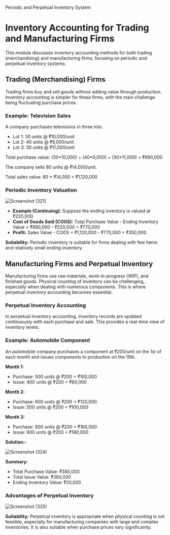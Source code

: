 Periodic and Perpetual Inventory System

# Inventory Accounting for Trading and Manufacturing Firms

This module discusses inventory accounting methods for both trading (merchandising) and manufacturing firms, focusing on periodic and perpetual inventory systems.

## Trading (Merchandising) Firms

Trading firms buy and sell goods without adding value through production. Inventory accounting is simpler for these firms, with the main challenge being fluctuating purchase prices.

### Example: Television Sales

A company purchases televisions in three lots:

*   Lot 1: 30 units @ ₹10,000/unit
*   Lot 2: 40 units @ ₹9,000/unit
*   Lot 3: 30 units @ ₹11,000/unit

Total purchase value: (30\*10,000) + (40\*9,000) + (30\*11,000) = ₹990,000

The company sells 80 units @ ₹14,000/unit.

Total sales value: 80 \* ₹14,000 = ₹1,120,000

### Periodic Inventory Valuation

![Screenshot (321)](https://github.com/user-attachments/assets/c08e712a-0188-43a0-acda-23ca72b98de3)


*   **Example (Continuing):** Suppose the ending inventory is valued at ₹220,000.
*   **Cost of Goods Sold (COGS):** Total Purchase Value - Ending Inventory Value = ₹990,000 - ₹220,000 = ₹770,000
*   **Profit:** Sales Value - COGS = ₹1,120,000 - ₹770,000 = ₹350,000

**Suitability:** Periodic inventory is suitable for firms dealing with few items and relatively small ending inventory.

## Manufacturing Firms and Perpetual Inventory

Manufacturing firms use raw materials, work-in-progress (WIP), and finished goods. Physical counting of inventory can be challenging, especially when dealing with numerous components. This is where perpetual inventory accounting becomes essential.

### Perpetual Inventory Accounting

In perpetual inventory accounting, inventory records are updated continuously with each purchase and sale. This provides a real-time view of inventory levels.

### Example: Automobile Component

An automobile company purchases a component at ₹200/unit on the 1st of each month and issues components to production on the 15th.

**Month 1:**

*   Purchase: 500 units @ ₹200 = ₹100,000
*   Issue: 400 units @ ₹200 = ₹80,000

**Month 2:**

*   Purchase: 600 units @ ₹200 = ₹120,000
*   Issue: 500 units @ ₹200 = ₹100,000


**Month 3:**

*   Purchase: 800 units @ ₹200 = ₹160,000
*   Issue: 900 units @ ₹200 = ₹180,000

  **Solution:-**
  
![Screenshot (324)](https://github.com/user-attachments/assets/93c8a6ee-a6af-4885-b23b-91bd18c0418e)


**Summary:**

*   Total Purchase Value: ₹380,000
*   Total Issue Value: ₹360,000
*   Ending Inventory Value: ₹20,000

### Advantages of Perpetual Inventory

![Screenshot (325)](https://github.com/user-attachments/assets/e4c5fecc-a96a-4d4d-8e2d-2b4ded7239dc)


**Suitability:** Perpetual inventory is appropriate when physical counting is not feasible, especially for manufacturing companies with large and complex inventories. It is also suitable when purchase prices vary significantly.
